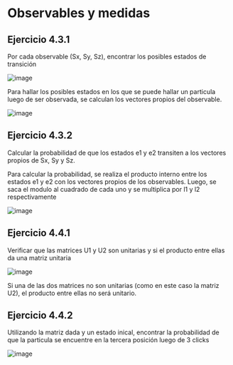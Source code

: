 # Observables y medidas
## Ejercicio 4.3.1
Por cada observable (Sx, Sy, Sz), encontrar los posibles estados de transición 

![image](https://user-images.githubusercontent.com/60012037/78088530-08e30c00-738a-11ea-93d0-cde5df59d6f6.png)

Para hallar los posibles estados en los que se puede hallar un particula luego de ser observada, se calculan los 
vectores propios del observable.

![image](https://user-images.githubusercontent.com/60012037/78088400-b0137380-7389-11ea-9813-422acca50c9a.png)

## Ejercicio 4.3.2
Calcular la probabilidad de que los estados e1 y e2 transiten a los vectores propios de Sx, Sy y Sz.

Para calcular la probabilidad, se realiza el producto interno entre los estados e1 y e2 con los vectores propios de
los observables. Luego, se saca el modulo al cuadrado de cada uno y se multiplica por l1 y l2 respectivamente

![image](https://user-images.githubusercontent.com/60012037/78202840-fbe21d80-745a-11ea-9a93-d10bcf84bf7f.png)

## Ejercicio 4.4.1
Verificar que las matrices U1 y U2 son unitarias y si el producto entre ellas da una matriz unitaria

![image](https://user-images.githubusercontent.com/60012037/78096930-8b76c600-73a0-11ea-8be8-65f790734bbd.png)

Si una de las dos matrices no son unitarias (como en este caso la matriz U2), el producto entre ellas no será unitario.

## Ejercicio 4.4.2
Utilizando la matriz dada y un estado inical, encontrar la probabilidad de que la particula se encuentre en la tercera
posición luego de 3 clicks

![image](https://user-images.githubusercontent.com/60012037/78165637-3cb54480-7411-11ea-8992-ce3104271034.png)
